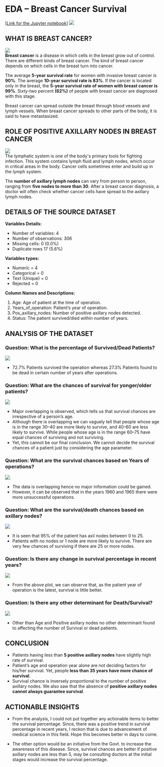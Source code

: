 # EDA – Breast Cancer Survival
[[Link for the Jupyter notebook](https://github.com/chakrabortyraju/MyRepo/blob/a5d6907a79b01b647999fe229053e123d35ca583/Jupyter_Notebooks/EDA%20-%20Wine_Quality.ipynb)]
[![](https://github.com/chakrabortyraju/MyRepo/blob/master/images/breast-cancer-facts-what-is-breast-cancer.jpeg)](https://github.com/chakrabortyraju/MyRepo/blob/master/images/breast-cancer-facts-what-is-breast-cancer.jpeg)
## WHAT IS BREAST CANCER?
[![](https://github.com/chakrabortyraju/MyRepo/blob/master/images/download.jpg)](https://github.com/chakrabortyraju/MyRepo/blob/master/images/download.jpg)<br/>
**Breast cancer** is a disease in which cells in the breast grow out of control. There are different kinds of breast cancer. The kind of breast cancer depends on which cells in the breast turn into cancer.

The average **5-year survival rate** for women with invasive breast cancer is **90%**. The average **10-year survival rate is 83%**. If the cancer is located only in the breast, the **5-year survival rate of women with breast cancer is 99%**. Sixty-two percent **(62%)** of people with breast cancer are diagnosed with this stage.

Breast cancer can spread outside the breast through blood vessels and lymph vessels. When breast cancer spreads to other parts of the body, it is said to have metastasized.
## ROLE OF POSITIVE AXILLARY NODES IN BREAST CANCER
[![](https://github.com/chakrabortyraju/MyRepo/blob/master/images/images.jpg)](https://github.com/chakrabortyraju/MyRepo/blob/master/images/images.jpg)<br/>
The lymphatic system is one of the body's primary tools for fighting infection. This system contains lymph fluid and lymph nodes, which occur in critical areas in the body. Cancer cells sometimes enter and build up in the lymph system.

The **number of axillary lymph nodes** can vary from person to person, ranging from **five nodes to more than 30**. After a breast cancer diagnosis, a doctor will often check whether cancer cells have spread to the axillary lymph nodes.
## DETAILS OF THE SOURCE DATASET
**Variables Details:**
- Number of variables: 4
- Number of observations: 306
- Missing cells: 0 (0.0%)
- Duplicate rows 17 (5.6%)

**Variables types:**
- Numeric = 4
- Categorical = 0
- Text (Unique) = 0
- Rejected = 0

**Column Names and Descriptions:**
1. Age: Age of patient at the time of operation.
2. Years_of_operation: Patient’s year of operation.
3. Pos_axillary_nodes: Number of positive axillary nodes detected.
4. Status: The patient survived/died within number of years.
## ANALYSIS OF THE DATASET
### Question: What is the percentage of Survived/Dead Patients?
[![](https://github.com/chakrabortyraju/MyRepo/blob/master/images/1.png)](https://github.com/chakrabortyraju/MyRepo/blob/master/images/1.png)
- 72.7% Patients survived the operation whereas 27.3% Patients found to be dead in certain number of years after operations.
### Question: What are the chances of survival for yonger/older patients?
[![](https://github.com/chakrabortyraju/MyRepo/blob/master/images/age.png)](https://github.com/chakrabortyraju/MyRepo/blob/master/images/age.png)
- Major overlapping is observed, which tells us that survival chances are irrespective of a person’s age.
- Although there is overlapping we can vaguely tell that people whose age is in the range 30–40 are more likely to survive, and 40–60 are less likely to survive. While people whose age is in the range 60–75 have equal chances of surviving and not surviving.
- Yet, this cannot be our final conclusion. We cannot decide the survival chances of a patient just by considering the age parameter.
### Question: What are the survival chances based on Years of operations?
[![](https://github.com/chakrabortyraju/MyRepo/blob/master/images/years.png)](https://github.com/chakrabortyraju/MyRepo/blob/master/images/years.png)
- The data is overlapping hence no major information could be gained.
- However, it can be observed that in the years 1960 and 1965 there were more unsuccessful operations.
### Question: What are the survival/death chances based on axillary nodes?
[![](https://github.com/chakrabortyraju/MyRepo/blob/master/images/nodes.png)](https://github.com/chakrabortyraju/MyRepo/blob/master/images/nodes.png)
- It is seen that 95% of the patient has axil nodes between 0 to 25.
- Patients with no nodes or 1 node are more likely to survive. There are very few chances of surviving if there are 25 or more nodes.
### Question: Is there any change in survival percentage in recent years?
[![](https://github.com/chakrabortyraju/MyRepo/blob/master/images/years_1.png)](https://github.com/chakrabortyraju/MyRepo/blob/master/images/years_1.png)
- From the above plot, we can observe that, as the patient year of operation is the latest, survival is little better.
### Question: Is there any other determinant for Death/Survival?
[![](https://github.com/chakrabortyraju/MyRepo/blob/master/images/corr.png)](https://github.com/chakrabortyraju/MyRepo/blob/master/images/corr.png)
- Other than Age and Positive axillary nodes no other determinant found to affecting the number of Survival or dead patients.
## CONCLUSION
- Patients having less than **5 positive axillary nodes** have slightly high rate of     survival.
- Patient’s age and operation year alone are not deciding factors for his/her survival. Yet, people **less than 35 years have more chance of survival**.
- Survival chance is inversely proportional to the number of positive axillary nodes. We also saw that the absence of **positive axillary nodes cannot always guarantee survival**.
## ACTIONABLE INSIGHTS
- From the analysis, I could not put together any actionable items to better the survival percentage. Since, there was a positive trend in survival percentage in recent years, I reckon that is due to advancement of medical science in this field. Hope this becomes better in days to come.

- The other option would be an initiative from the Govt. to increase the awareness of this disease. Since, survival chances are better if positive axillary nodes are less than 5, may be consulting doctors at the initial stages would increase the survival percentage.
